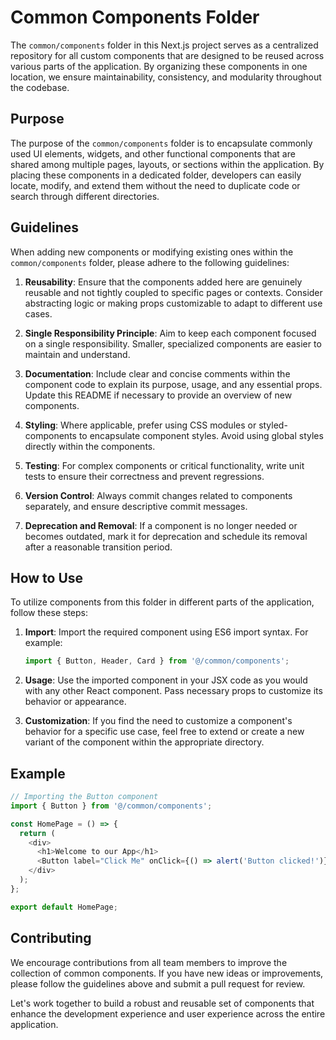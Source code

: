 # Common Components Folder

The `common/components` folder in this Next.js project serves as a centralized repository for all custom components that are designed to be reused across various parts of the application. By organizing these components in one location, we ensure maintainability, consistency, and modularity throughout the codebase.

## Purpose

The purpose of the `common/components` folder is to encapsulate commonly used UI elements, widgets, and other functional components that are shared among multiple pages, layouts, or sections within the application. By placing these components in a dedicated folder, developers can easily locate, modify, and extend them without the need to duplicate code or search through different directories.

## Guidelines

When adding new components or modifying existing ones within the `common/components` folder, please adhere to the following guidelines:

1. **Reusability**: Ensure that the components added here are genuinely reusable and not tightly coupled to specific pages or contexts. Consider abstracting logic or making props customizable to adapt to different use cases.

2. **Single Responsibility Principle**: Aim to keep each component focused on a single responsibility. Smaller, specialized components are easier to maintain and understand.

3. **Documentation**: Include clear and concise comments within the component code to explain its purpose, usage, and any essential props. Update this README if necessary to provide an overview of new components.

4. **Styling**: Where applicable, prefer using CSS modules or styled-components to encapsulate component styles. Avoid using global styles directly within the components.

5. **Testing**: For complex components or critical functionality, write unit tests to ensure their correctness and prevent regressions.

6. **Version Control**: Always commit changes related to components separately, and ensure descriptive commit messages.

7. **Deprecation and Removal**: If a component is no longer needed or becomes outdated, mark it for deprecation and schedule its removal after a reasonable transition period.

## How to Use

To utilize components from this folder in different parts of the application, follow these steps:

1. **Import**: Import the required component using ES6 import syntax. For example:
   ```javascript
   import { Button, Header, Card } from '@/common/components';
   ```

2. **Usage**: Use the imported component in your JSX code as you would with any other React component. Pass necessary props to customize its behavior or appearance.

3. **Customization**: If you find the need to customize a component's behavior for a specific use case, feel free to extend or create a new variant of the component within the appropriate directory.

## Example

```javascript
// Importing the Button component
import { Button } from '@/common/components';

const HomePage = () => {
  return (
    <div>
      <h1>Welcome to our App</h1>
      <Button label="Click Me" onClick={() => alert('Button clicked!')} />
    </div>
  );
};

export default HomePage;
```

## Contributing

We encourage contributions from all team members to improve the collection of common components. If you have new ideas or improvements, please follow the guidelines above and submit a pull request for review.

Let's work together to build a robust and reusable set of components that enhance the development experience and user experience across the entire application.